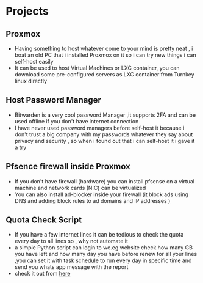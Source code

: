 # Projects

## Proxmox

- Having something to host whatever come to your mind is pretty neat , i boat an old PC that i installed Proxmox on it so i can try new things i can self-host easily
- It can be used to host Virtual Machines or LXC container, you can download some pre-configured servers as LXC container from Turnkey linux directly 

## Host Password Manager

- Bitwarden is a very cool password Manager ,it supports 2FA and can be used offline if you don't have internet connection
- I have never used password managers before self-host it because i don't trust a big company with my passwords whatever they say about privacy and security , so when i found out that i can self-host it i gave it a try
## Pfsence firewall inside Proxmox

- If you don't have firewall (hardware) you can install pfsense on a virtual machine and network cards (NIC) can be virtualized
- You can also install ad-blocker inside your firewall (it block ads using DNS and adding block rules to ad domains and IP addresses )

## Quota Check Script
- If you have a few internet lines it can be tedious to check the quota every day to all lines so , why not automate it
- a simple Python script can login to we.eg website check how many GB you have left and how many day you have before renew for all your lines ,you can set it with task schedule to run every day in specific time and send you whats app message with the report 
- check it out from [here](https://github.com/AbanoubEhab/we_qouta_checker_Egypt)